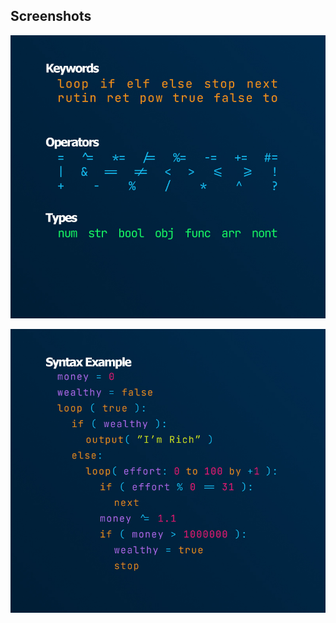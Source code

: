 





## Screenshots

![alt text](https://github.com/isefV/Interpiler/blob/master/Screenshots/inter-1.jpg?raw=true)

![alt text](https://github.com/isefV/Interpiler/blob/master/Screenshots/inter-2.jpg?raw=true)
